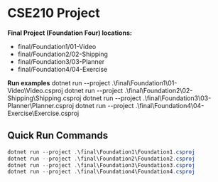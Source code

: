 # CSE210 Project

**Final Project (Foundation Four) locations:**
- final/Foundation1/01-Video
- final/Foundation2/02-Shipping
- final/Foundation3/03-Planner
- final/Foundation4/04-Exercise

**Run examples**
dotnet run --project .\final\Foundation1\01-Video\Video.csproj
dotnet run --project .\final\Foundation2\02-Shipping\Shipping.csproj
dotnet run --project .\final\Foundation3\03-Planner\Planner.csproj
dotnet run --project .\final\Foundation4\04-Exercise\Exercise.csproj

## Quick Run Commands

```powershell
dotnet run --project .\final\Foundation1\Foundation1.csproj
dotnet run --project .\final\Foundation2\Foundation2.csproj
dotnet run --project .\final\Foundation3\Foundation3.csproj
dotnet run --project .\final\Foundation4\Foundation4.csproj
